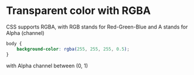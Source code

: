 # Transparent color with RGBA

CSS supports RGBA, with RGB stands for Red-Green-Blue and A stands for Alpha (channel)

```css
body {
    background-color: rgba(255, 255, 255, 0.5);
}
```

with Alpha channel between (0, 1)
